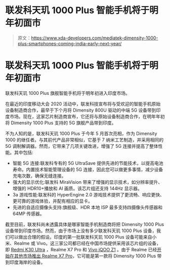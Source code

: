 # 联发科天玑 1000 Plus 智能手机将于明年初面市

> 原文：<https://www.xda-developers.com/mediatek-dimensity-1000-plus-smartphones-coming-india-early-next-year/>

# 联发科天玑 1000 Plus 智能手机将于明年初面市

联发科天玑 1000 Plus 旗舰智能手机将于明年初进入印度市场。

在最近的印度移动大会 2020 活动中，联发科技宣布将与受欢迎的智能手机原始设备制造商合作，最早于下个月将 Dimensity 800U 驱动的中端 5G 设备带到印度市场。现在，这家芯片制造商宣布，它还将与原始设备制造商合作，在明年年初将 Dimensity 1000 Plus 支持的 5G 旗舰产品带到印度。

不为人知的是，联发科天玑 1000 Plus 于今年 5 月首次亮相，作为 Dimensity 1000 的继任者。与其前代产品非常相似，它基于 7 纳米工艺制造，并采用相同的 5G 调制解调器。然而，它带来了几项关键改进，增强了 5G 连接并提高了整体性能。其中包括:

*   智能 5G 连接:联发科专有的 5G UltraSave 提供先进的节能技术，以提高电池寿命。内置技术智能管理设备的 5G 连接，因此您可以做更多事情，减少设备充电次数，确保无缝连接。
*   强大的显示优化:联发科 MiraVision 带来了增强的显示技术，如分辨率提升、增强的 HDR10+播放和 AI 画质。该芯片组还支持 144Hz 显示器。
*   3a 游戏性能:联发科的 HyperEngine 2.0 游戏技术提供了更流畅、响应更快、更可靠的游戏体验，并配有相应的显卡。
*   先进的自适应摄像头支持:旗舰级、HDR 本地 ISP 最多支持四摄像头传感器和 64MP 传感器。

截至目前，联发科尚未透露具体是哪家智能手机制造商将把 Dimensity 1000 Plus 设备带到印度市场。然而，由于市场上没有多少联发科天玑 1000 Plus 设备，我们可以做出合理的假设。印度的第一批联发科天玑 1000 Plus 设备可能来自小米、Realme 或 Vivo。这三家公司都已经在中国市场提供采用该芯片组的设备，即 [Redmi K30 Ultra](https://www.xda-developers.com/xiaomi-mi-10-ultra-redmi-k30-ultra-flagships-commemorating-xiaomi-10th-anniversary-launch/) ，Realme X7 Pro 和 [Vivo iQOO Z1](https://www.xda-developers.com/vivo-announces-iqoo-z1-mediatek-dimensity-1000-plus/) 。由于 Realme 已经[开始在其他市场推出 Realme X7 Pro](https://www.gsmarena.com/realme_x7_pro_escapes_china_first_overseas_market_is_thailand-news-46818.php)，它可能是第一款将 Dimensity 1000 Plus 带到印度海岸的设备。